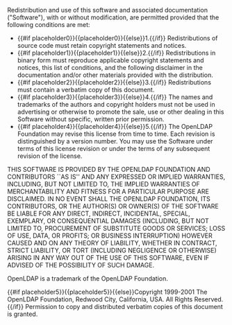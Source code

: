 Redistribution and use of this software and associated documentation (&quot;Software&quot;), with or without modification, are permitted provided that the following conditions are met:

* {{#if placeholder0}}{{placeholder0}}{{else}}1.{{/if}} Redistributions of source code must retain copyright statements and notices.
* {{#if placeholder1}}{{placeholder1}}{{else}}2.{{/if}} Redistributions in binary form must reproduce applicable copyright statements and notices, this list of conditions, and the following disclaimer in the documentation and/or other materials provided with the distribution.
* {{#if placeholder2}}{{placeholder2}}{{else}}3.{{/if}} Redistributions must contain a verbatim copy of this document.
* {{#if placeholder3}}{{placeholder3}}{{else}}4.{{/if}} The names and trademarks of the authors and copyright holders must not be used in advertising or otherwise to promote the sale, use or other dealing in this Software without specific, written prior permission.
* {{#if placeholder4}}{{placeholder4}}{{else}}5.{{/if}} The OpenLDAP Foundation may revise this license from time to time. Each revision is distinguished by a version number. You may use the Software under terms of this license revision or under the terms of any subsequent revision of the license.

THIS SOFTWARE IS PROVIDED BY THE OPENLDAP FOUNDATION AND CONTRIBUTORS ``AS IS'' AND ANY EXPRESSED OR IMPLIED WARRANTIES, INCLUDING, BUT NOT LIMITED TO, THE IMPLIED WARRANTIES OF MERCHANTABILITY AND FITNESS FOR A PARTICULAR PURPOSE ARE DISCLAIMED. IN NO EVENT SHALL THE OPENLDAP FOUNDATION, ITS CONTRIBUTORS, OR THE AUTHOR(S) OR OWNER(S) OF THE SOFTWARE BE LIABLE FOR ANY DIRECT, INDIRECT, INCIDENTAL, SPECIAL, EXEMPLARY, OR CONSEQUENTIAL DAMAGES (INCLUDING, BUT NOT LIMITED TO, PROCUREMENT OF SUBSTITUTE GOODS OR SERVICES; LOSS OF USE, DATA, OR PROFITS; OR BUSINESS INTERRUPTION) HOWEVER CAUSED AND ON ANY THEORY OF LIABILITY, WHETHER IN CONTRACT, STRICT LIABILITY, OR TORT (INCLUDING NEGLIGENCE OR OTHERWISE) ARISING IN ANY WAY OUT OF THE USE OF THIS SOFTWARE, EVEN IF ADVISED OF THE POSSIBILITY OF SUCH DAMAGE.

OpenLDAP is a trademark of the OpenLDAP Foundation.

{{#if placeholder5}}{{placeholder5}}{{else}}Copyright 1999-2001 The OpenLDAP Foundation, Redwood City, California, USA. All Rights Reserved.{{/if}} Permission to copy and distributed verbatim copies of this document is granted.